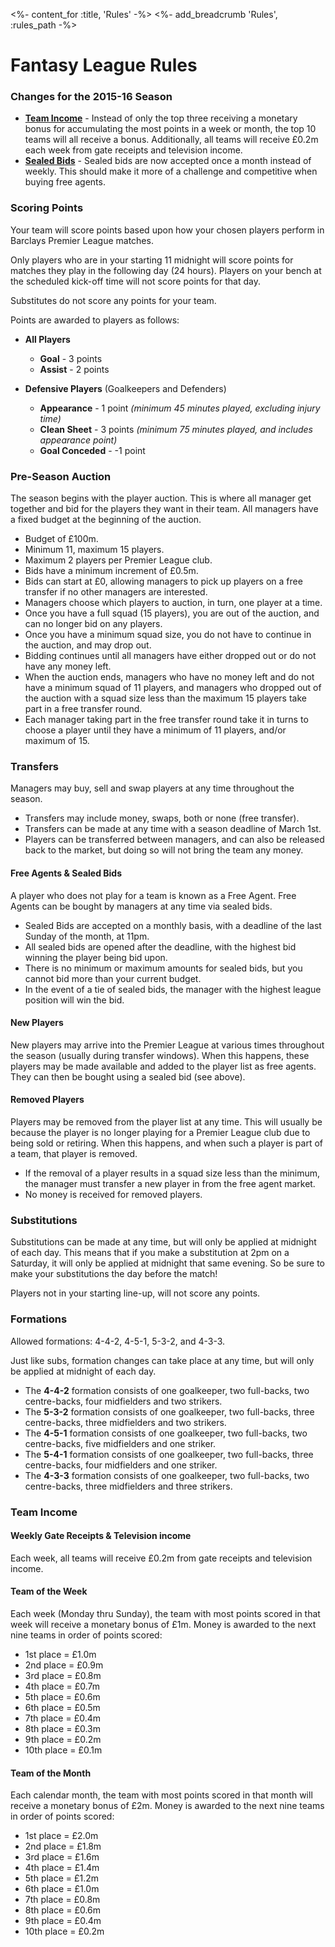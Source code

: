 <%- content_for :title, 'Rules' -%>
<%- add_breadcrumb 'Rules', :rules_path -%>

# Fantasy League Rules

### Changes for the 2015-16 Season

- **[Team Income](#team-income)** - Instead of only the top three receiving a monetary bonus for accumulating the most points in a week or month, the top 10 teams will all receive a bonus. Additionally, all teams will receive &pound;0.2m each week from gate receipts and television income.
- **[Sealed Bids](#transfers)** - Sealed bids are now accepted once a month instead of weekly. This should make it more of a challenge and competitive when buying free agents.

### Scoring Points

Your team will score points based upon how your chosen players perform in Barclays Premier League matches.

Only players who are in your starting 11 midnight will score points for matches they play in the following day (24 hours). Players on your bench at the scheduled kick-off time will not score points for that day.

Substitutes do not score any points for your team.

Points are awarded to players as follows:

- **All Players**
  - **Goal** - 3 points
  - **Assist** - 2 points

- **Defensive Players** (Goalkeepers and Defenders)
  - **Appearance** - 1 point *(minimum 45 minutes played, excluding injury time)*
  - **Clean Sheet** - 3 points *(minimum 75 minutes played, and includes appearance point)*
  - **Goal Conceded** - -1 point

### Pre-Season Auction

The season begins with the player auction. This is where all manager get together and bid for the players they want in their team. All managers have a fixed budget at the beginning of the auction.

- Budget of £100m.
- Minimum 11, maximum 15 players.
- Maximum 2 players per Premier League club.
- Bids have a minimum increment of £0.5m.
- Bids can start at £0, allowing managers to pick up players on a free transfer if no other managers are interested.
- Managers choose which players to auction, in turn, one player at a time.
- Once you have a full squad (15 players), you are out of the auction, and can no longer bid on any players.
- Once you have a minimum squad size, you do not have to continue in the auction, and may drop out.
- Bidding continues until all managers have either dropped out or do not have any money left.
- When the auction ends, managers who have no money left and do not have a minimum squad of 11 players, and managers who dropped out of the auction with a squad size less than the maximum 15 players take part in a free transfer round.
- Each manager taking part in the free transfer round take it in turns to choose a player until they have a minimum of 11 players, and/or maximum of 15.

### <a name="transfers"></a>Transfers

Managers may buy, sell and swap players at any time throughout the season.

- Transfers may include money, swaps, both or none (free transfer).
- Transfers can be made at any time with a season deadline of March 1st.
- Players can be transferred between managers, and can also be released back to the market, but doing so will not bring the team any money.

#### Free Agents &amp; Sealed Bids

A player who does not play for a team is known as a Free Agent. Free Agents can be bought by managers at any time via sealed bids.

- Sealed Bids are accepted on a monthly basis, with a deadline of the last Sunday of the month, at 11pm.
- All sealed bids are opened after the deadline, with the highest bid winning the player being bid upon.
- There is no minimum or maximum amounts for sealed bids, but you cannot bid more than your current budget.
- In the event of a tie of sealed bids, the manager with the highest league position will win the bid.

#### New Players

New players may arrive into the Premier League at various times throughout the season (usually during transfer windows). When this happens, these players may be made available and added to the player list as free agents. They can then be bought using a sealed bid (see above).

#### Removed Players

Players may be removed from the player list at any time. This will usually be because the player is no longer playing for a Premier League club due to being sold or retiring. When this happens, and when such a player is part of a team, that player is removed.

- If the removal of a player results in a squad size less than the minimum, the manager must transfer a new player in from the free agent market.
- No money is received for removed players.


### Substitutions

Substitutions can be made at any time, but will only be applied at midnight of each day. This means that if you make a substitution at 2pm on a Saturday, it will only be applied at midnight that same evening. So be sure to make your substitutions the day before the match!

Players not in your starting line-up, will not score any points.

### Formations

Allowed formations: 4-4-2, 4-5-1, 5-3-2, and 4-3-3.

Just like subs, formation changes can take place at any time, but will only be applied at midnight of each day.

- The **4-4-2** formation consists of one goalkeeper, two full-backs, two centre-backs, four midfielders and two strikers.
- The **5-3-2** formation consists of one goalkeeper, two full-backs, three centre-backs, three midfielders and two strikers.
- The **4-5-1** formation consists of one goalkeeper, two full-backs, two centre-backs, five midfielders and one striker.
- The **5-4-1** formation consists of one goalkeeper, two full-backs, three centre-backs, four midfielders and one striker.
- The **4-3-3** formation consists of one goalkeeper, two full-backs, two centre-backs, three midfielders and three strikers.

### <a name="team-income"></a>Team Income

#### Weekly Gate Receipts &amp; Television income

Each week, all teams will receive &pound;0.2m from gate receipts and television income.

#### Team of the Week

Each week (Monday thru Sunday), the team with most points scored in that week will receive a monetary bonus of &pound;1m. Money is awarded to the next nine teams in order of points scored:

- 1st place = &pound;1.0m
- 2nd place = &pound;0.9m
- 3rd place = &pound;0.8m
- 4th place = &pound;0.7m
- 5th place = &pound;0.6m
- 6th place = &pound;0.5m
- 7th place = &pound;0.4m
- 8th place = &pound;0.3m
- 9th place = &pound;0.2m
- 10th place = &pound;0.1m

#### Team of the Month

Each calendar month, the team with most points scored in that month will receive a monetary bonus of &pound;2m. Money is awarded to the next nine teams in order of points scored:

- 1st place = &pound;2.0m
- 2nd place = &pound;1.8m
- 3rd place = &pound;1.6m
- 4th place = &pound;1.4m
- 5th place = &pound;1.2m
- 6th place = &pound;1.0m
- 7th place = &pound;0.8m
- 8th place = &pound;0.6m
- 9th place = &pound;0.4m
- 10th place = &pound;0.2m